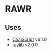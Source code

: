 # RAWR

## Uses

* [ChaiScript](https://github.com/ChaiScript/ChaiScript) v6.1.0
* [raylib](https://www.raylib.com/) v2.0.0
